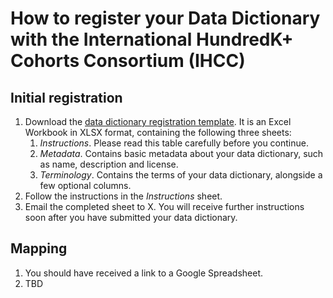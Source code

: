 # How to register your Data Dictionary with the International HundredK+ Cohorts Consortium (IHCC)

## Initial registration

1. Download the [data dictionary registration template](../data/ihcc-data-dictionary-registration-template.xlsx). It is an Excel Workbook in XLSX format, containing the following three sheets:
   1. *Instructions*. Please read this table carefully before you continue.
   1. *Metadata*. Contains basic metadata about your data dictionary, such as name, description and license.
   1. *Terminology*. Contains the terms of your data dictionary, alongside a few optional columns.
1. Follow the instructions in the *Instructions* sheet.
1. Email the completed sheet to X. You will receive further instructions soon after you have submitted your data dictionary.

## Mapping

1. You should have received a link to a Google Spreadsheet.
1. TBD